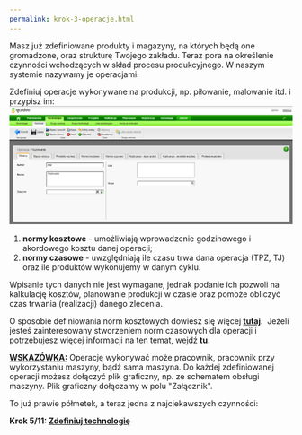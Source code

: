 ```yaml
---
permalink: krok-3-operacje.html
---
```

 Masz już zdefiniowane produkty i magazyny, na których będą one gromadzone, oraz strukturę Twojego zakładu. Teraz pora na określenie czynności wchodzących w skład procesu produkcyjnego. W naszym systemie nazywamy je operacjami.  
  

 Zdefiniuj operacje wykonywane na produkcji, np. piłowanie, malowanie itd. i przypisz im:&nbsp; 
[![](/images/operacje.png)](/images/operacje.png)

1. **normy kosztowe** - umożliwiają wprowadzenie godzinowego i akordowego kosztu danej operacji;
2. **normy czasowe** - uwzględniają ile czasu trwa dana operacja (TPZ, TJ) oraz ile produktów wykonujemy w danym cyklu.

Wpisanie tych danych nie jest wymagane, jednak podanie ich pozwoli na kalkulację kosztów, planowanie produkcji w czasie oraz pomoże obliczyć czas trwania (realizacji) danego zlecenia.

O sposobie definiowania norm kosztowych dowiesz się więcej **[tutaj](/normy-kosztowe)**.&nbsp; Jeżeli jesteś zainteresowany stworzeniem norm czasowych dla operacji i potrzebujesz więcej informacji na ten temat, wejdź **[tu](/normy-czasowe)**.

  

<u style="font-weight:bold">WSKAZÓWKA:</u>&nbsp;Operację wykonywać może pracownik, pracownik przy wykorzystaniu maszyny, bądź sama maszyna. Do każdej zdefiniowanej operacji możesz dołączyć plik graficzny, np. ze schematem obsługi maszyny. Plik graficzny dołączamy w polu "Załącznik". 

To już prawie półmetek, a teraz jedna z najciekawszych czynności:

**Krok 5/11: [Zdefiniuj technologię](/krok-4-technologie)**

